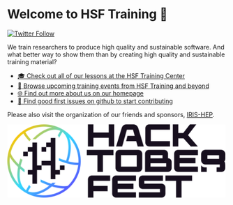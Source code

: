 # Welcome to HSF Training 🤗

[![Twitter Follow](https://img.shields.io/twitter/follow/hsftraining?style=social)](https://twitter.com/hsftraining)

We train researchers to produce high quality and sustainable software. And what better way to show them than by creating high quality and sustainable training material?

* [🎓 Check out all of our lessons at the HSF Training Center](https://hepsoftwarefoundation.org/training/curriculum.html)
* [📅 Browse upcoming training events from HSF Training and beyond](https://hepsoftwarefoundation.org/Schools/events.html)
* [🌐 Find out more about us on our homepage](https://hepsoftwarefoundation.org/workinggroups/training.html)
* [🐛 Find good first issues on github to start contributing](https://github.com/issues?q=is%3Aissue+is%3Aopen+archived%3Afalse+sort%3Aupdated-desc+label%3A%22good+first+issue%22+org%3Ahsf-training)

Please also visit the organization of our friends and sponsors, [IRIS-HEP](https://github.com/iris-hep).

<a href="https://github.com/issues?q=is%3Aissue+is%3Aopen+archived%3Afalse+sort%3Aupdated-desc+label%3A%22hacktoberfest%22+org%3Ahsf-training+"><img src="profile/assets/Hfest-Logo-2-Color-Void@2x.png/" width="500px"></a>
